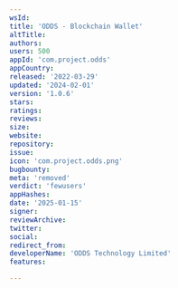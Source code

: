 ```yaml
---
wsId: 
title: 'ODDS - Blockchain Wallet'
altTitle: 
authors: 
users: 500
appId: 'com.project.odds'
appCountry: 
released: '2022-03-29'
updated: '2024-02-01'
version: '1.0.6'
stars: 
ratings: 
reviews: 
size: 
website: 
repository: 
issue: 
icon: 'com.project.odds.png'
bugbounty: 
meta: 'removed'
verdict: 'fewusers'
appHashes: 
date: '2025-01-15'
signer: 
reviewArchive: 
twitter: 
social: 
redirect_from: 
developerName: 'ODDS Technology Limited'
features: 

---
```


